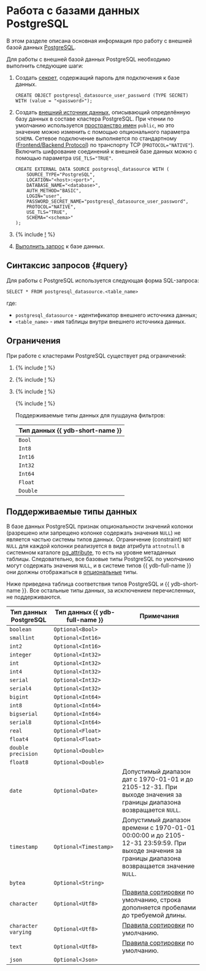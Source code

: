 # Работа с базами данных PostgreSQL

В этом разделе описана основная информация про работу с внешней базой данных [PostgreSQL](http://postgresql.org).

Для работы с внешней базой данных PostgreSQL необходимо выполнить следующие шаги:

1. Создать [секрет](../datamodel/secrets.md), содержащий пароль для подключения к базе данных.

    ```yql
    CREATE OBJECT postgresql_datasource_user_password (TYPE SECRET) WITH (value = "<password>");
    ```

1. Создать [внешний источник данных](../datamodel/external_data_source.md), описывающий определённую базу данных в составе кластера PostgreSQL. При чтении по умолчанию используется [пространство имен](https://www.postgresql.org/docs/current/catalog-pg-namespace.html) `public`, но это значение можно изменить с помощью опционального параметра `SCHEMA`. Сетевое подключение выполняется по стандартному ([Frontend/Backend Protocol](https://www.postgresql.org/docs/current/protocol.html)) по транспорту TCP (`PROTOCOL="NATIVE"`). Включить шифрование соединений к внешней базе данных можно с помощью параметра `USE_TLS="TRUE"`.

    ```yql
    CREATE EXTERNAL DATA SOURCE postgresql_datasource WITH (
        SOURCE_TYPE="PostgreSQL",
        LOCATION="<host>:<port>",
        DATABASE_NAME="<database>",
        AUTH_METHOD="BASIC",
        LOGIN="user",
        PASSWORD_SECRET_NAME="postgresql_datasource_user_password",
        PROTOCOL="NATIVE",
        USE_TLS="TRUE",
        SCHEMA="<schema>"
    );
    ```

1. {% include [!](_includes/connector_deployment.md) %}
1. [Выполнить запрос](#query) к базе данных.

## Синтаксис запросов {#query}

Для работы с PostgreSQL используется следующая форма SQL-запроса:

```yql
SELECT * FROM postgresql_datasource.<table_name>
```

где:

- `postgresql_datasource` - идентификатор внешнего источника данных;
- `<table_name>` - имя таблицы внутри внешнего источника данных.

## Ограничения

При работе с кластерами PostgreSQL существует ряд ограничений:

1. {% include [!](_includes/supported_requests.md) %}
1. {% include [!](_includes/datetime_limits.md) %}
1. {% include [!](_includes/predicate_pushdown_preamble.md) %}

   {% include [!](_includes/predicate_pushdown_examples.md) %}

    Поддерживаемые типы данных для пушдауна фильтров:

    |Тип данных {{ ydb-short-name }}|
    |----|
    |`Bool`|
    |`Int8`|
    |`Int16`|
    |`Int32`|
    |`Int64`|
    |`Float`|
    |`Double`|

## Поддерживаемые типы данных

В базе данных PostgreSQL признак опциональности значений колонки (разрешено или запрещено колонке содержать значения `NULL`) не является частью системы типов данных. Ограничение (constraint) `NOT NULL` для каждой колонки реализуется в виде атрибута `attnotnull` в системном каталоге [pg_attribute](https://www.postgresql.org/docs/current/catalog-pg-attribute.html), то есть на уровне метаданных таблицы. Следовательно, все базовые типы PostgreSQL по умолчанию могут содержать значения `NULL`, и в системе типов {{ ydb-full-name }} они должны отображаться в [опциональные](../../yql/reference/types/optional.md) типы.

Ниже приведена таблица соответствия типов PostgreSQL и {{ ydb-short-name }}. Все остальные типы данных, за исключением перечисленных, не поддерживаются.

|Тип данных PostgreSQL|Тип данных {{ ydb-full-name }}|Примечания|
|---|----|------|
|`boolean`|`Optional<Bool>`||
|`smallint`|`Optional<Int16>`||
|`int2`|`Optional<Int16>`||
|`integer`|`Optional<Int32>`||
|`int`|`Optional<Int32>`||
|`int4`|`Optional<Int32>`||
|`serial`|`Optional<Int32>`||
|`serial4`|`Optional<Int32>`||
|`bigint`|`Optional<Int64>`||
|`int8`|`Optional<Int64>`||
|`bigserial`|`Optional<Int64>`||
|`serial8`|`Optional<Int64>`||
|`real`|`Optional<Float>`||
|`float4`|`Optional<Float>`||
|`double precision`|`Optional<Double>`||
|`float8`|`Optional<Double>`||
|`date`|`Optional<Date>`|Допустимый диапазон дат с 1970-01-01 и до 2105-12-31. При выходе значения за границы диапазона возвращается `NULL`.|
|`timestamp`|`Optional<Timestamp>`|Допустимый диапазон времени с 1970-01-01 00:00:00 и до 2105-12-31 23:59:59. При выходе значения за границы диапазона возвращается значение `NULL`.|
|`bytea`|`Optional<String>`||
|`character`|`Optional<Utf8>`|[Правила сортировки](https://www.postgresql.org/docs/current/collation.html) по умолчанию, строка дополняется пробелами до требуемой длины.|
|`character varying`|`Optional<Utf8>`|[Правила сортировки](https://www.postgresql.org/docs/current/collation.html) по умолчанию.|
|`text`|`Optional<Utf8>`|[Правила сортировки](https://www.postgresql.org/docs/current/collation.html) по умолчанию.|
|`json`|`Optional<Json>`||

